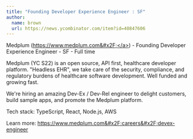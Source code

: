 ```yaml
---
title: "Founding Developer Experience Engineer : SF"
author:
  name: brown
  url: https://news.ycombinator.com/item?id=40847606
---
```

Medplum (<a href="https:&#x2F;&#x2F;www.medplum.com&#x2F;">https:&#x2F;&#x2F;www.medplum.com&#x2F;</a>) - Founding Developer Experience Engineer - SF - Full time

Medplum (YC S22) is an open source, API first, healthcare developer platform. &quot;Headless EHR&quot;, we take care of the security, compliance, and regulatory burdens of healthcare software development. Well funded and growing fast.

We&#x27;re hiring an amazing Dev-Ex &#x2F; Dev-Rel engineer to delight customers, build sample apps, and promote the Medplum platform.

Tech stack: TypeScript, React, Node.js, AWS

Learn more: <a href="https:&#x2F;&#x2F;www.medplum.com&#x2F;careers&#x2F;devex-engineer">https:&#x2F;&#x2F;www.medplum.com&#x2F;careers&#x2F;devex-engineer</a>
